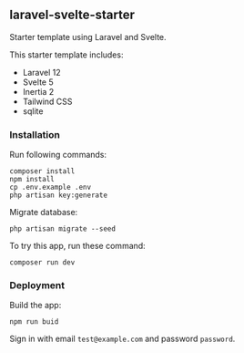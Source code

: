 ## laravel-svelte-starter

Starter template using Laravel and Svelte.

This starter template includes:
- Laravel 12
- Svelte 5
- Inertia 2
- Tailwind CSS
- sqlite

### Installation

Run following commands:

```
composer install
npm install
cp .env.example .env
php artisan key:generate
```

Migrate database:

```
php artisan migrate --seed
```

To try this app, run these command:

```
composer run dev
```

### Deployment

Build the app:

```
npm run buid
```

Sign in with email `test@example.com` and password `password`.
